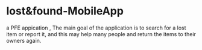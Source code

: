 # lost&found-MobileApp
 a PFE appication , The main goal of the application is to search for a lost item or report it, and this may help many people and return the items to their owners again.
